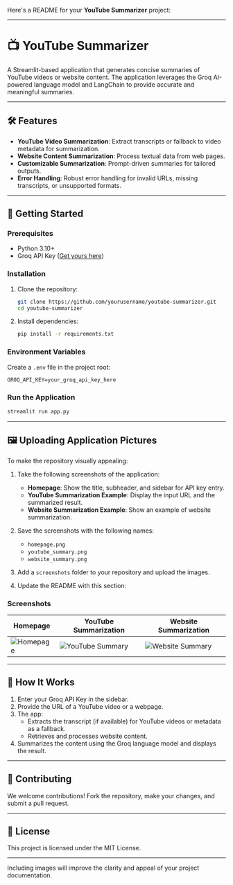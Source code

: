Here's a README for your **YouTube Summarizer** project:  

---

# 📺 **YouTube Summarizer**  

A Streamlit-based application that generates concise summaries of YouTube videos or website content. The application leverages the Groq AI-powered language model and LangChain to provide accurate and meaningful summaries.  

---  

## 🛠️ **Features**  
- **YouTube Video Summarization**: Extract transcripts or fallback to video metadata for summarization.  
- **Website Content Summarization**: Process textual data from web pages.  
- **Customizable Summarization**: Prompt-driven summaries for tailored outputs.  
- **Error Handling**: Robust error handling for invalid URLs, missing transcripts, or unsupported formats.  

---  

## 🚀 **Getting Started**  

### Prerequisites  
- Python 3.10+  
- Groq API Key ([Get yours here](https://console.groq.com/keys))  

### Installation  
1. Clone the repository:  
   ```bash  
   git clone https://github.com/yourusername/youtube-summarizer.git  
   cd youtube-summarizer  
   ```  
2. Install dependencies:  
   ```bash  
   pip install -r requirements.txt  
   ```  

### Environment Variables  
Create a `.env` file in the project root:  
```env  
GROQ_API_KEY=your_groq_api_key_here  
```  

### Run the Application  
```bash  
streamlit run app.py  
```  

---  

## 🖼️ **Uploading Application Pictures**  

To make the repository visually appealing:  
1. Take the following screenshots of the application:  
   - **Homepage**: Show the title, subheader, and sidebar for API key entry.  
   - **YouTube Summarization Example**: Display the input URL and the summarized result.  
   - **Website Summarization Example**: Show an example of website summarization.  

2. Save the screenshots with the following names:  
   - `homepage.png`  
   - `youtube_summary.png`  
   - `website_summary.png`  

3. Add a `screenshots` folder to your repository and upload the images.  

4. Update the README with this section:  

### Screenshots  
| **Homepage**                          | **YouTube Summarization**                | **Website Summarization**                |  
|---------------------------------------|------------------------------------------|------------------------------------------|  
| ![Homepage](screenshots/homepage.png) | ![YouTube Summary](screenshots/youtube_summary.png) | ![Website Summary](screenshots/website_summary.png) |  

---  

## 📜 **How It Works**  
1. Enter your Groq API Key in the sidebar.  
2. Provide the URL of a YouTube video or a webpage.  
3. The app:  
   - Extracts the transcript (if available) for YouTube videos or metadata as a fallback.  
   - Retrieves and processes website content.  
4. Summarizes the content using the Groq language model and displays the result.  

---  

## 🤝 **Contributing**  
We welcome contributions! Fork the repository, make your changes, and submit a pull request.  

---  

## 📄 **License**  
This project is licensed under the MIT License.  

---  

Including images will improve the clarity and appeal of your project documentation.
